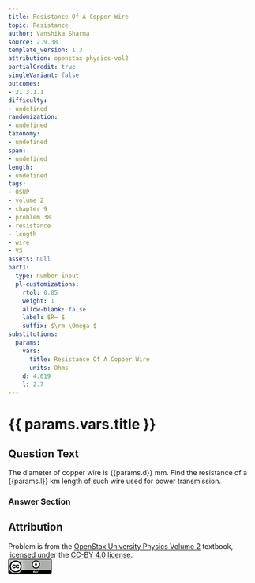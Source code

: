 ```yaml
---
title: Resistance Of A Copper Wire
topic: Resistance
author: Vanshika Sharma
source: 2.9.38
template_version: 1.3
attribution: openstax-physics-vol2
partialCredit: true
singleVariant: false
outcomes:
- 21.3.1.1
difficulty:
- undefined
randomization:
- undefined
taxonomy:
- undefined
span:
- undefined
length:
- undefined
tags:
- OSUP
- volume 2
- chapter 9
- problem 38
- resistance
- length
- wire
- VS
assets: null
part1:
  type: number-input
  pl-customizations:
    rtol: 0.05
    weight: 1
    allow-blank: false
    label: $R= $
    suffix: $\rm \Omega $
substitutions:
  params:
    vars:
      title: Resistance Of A Copper Wire
      units: Ohms
    d: 4.019
    l: 2.7
---
```

# {{ params.vars.title }}

## Question Text

The diameter of copper wire is {{params.d}} $\textrm{mm}$.
Find the resistance of a {{params.l}} $\textrm{km}$ length of such wire used for power transmission.

### Answer Section

## Attribution

Problem is from the [OpenStax University Physics Volume 2](https://openstax.org/details/books/university-physics-volume-2) textbook, licensed under the [CC-BY 4.0 license](https://creativecommons.org/licenses/by/4.0/).<br>![Image representing the Creative Commons 4.0 BY license.](https://raw.githubusercontent.com/firasm/bits/master/by.png)